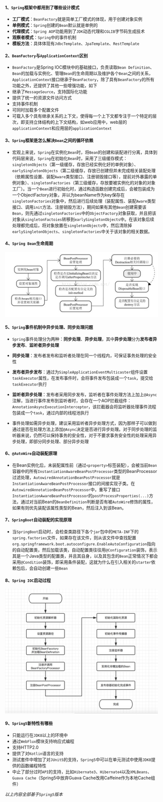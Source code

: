 #### 1、`Spring`框架中都用到了哪些设计模式
+ **工厂模式**：`BeanFactory`就是简单工厂模式的体现，用于创建对象实例
+ **单例模式**：`Spring`创建的`Bean`默认就是单例的
+ **代理模式**：`Spring AOP`功能用到了`JDK`动态代理和`CGLIB`字节码生成技术
+ **观察者模式**：`Spring`中的事件机制
+ **模板方法**：具体体现有`JdbcTemplate`、`JpaTemplate`、`RestTemplate`

#### 2、`BeanFactory`与`ApplicationContext`区别
+ `BeanFactory`是Spring IOC模块中的基础接口，负责读取`Bean Definition`、`Bean`的加载与实例化、管理`Bean`的生命周期以及维护各个`Bean`之间的关系，`ApplicationContext`接口继承于`BeanFactory`，除了具有`BeanFactory`的所有功能之外，还提供了其他一些增强功能，如下
+ 继承了`MessageSource`，支持国际化功能
+ 提供了统一的资源文件访问方式
+ 支持事件机制
+ 可同时加载多个配置文件
+ 可载入多个具有继承关系的上下文，使得每一个上下文都专注于一个特定的层次，即支持立体结构的上下文结构，如web应用中，web层的`applicationContext`和应用层的`applicationContext`

#### 3、`Spring`框架是怎么解决`Bean`之间的循环依赖
+ 宏观上来说，`Spring`在实例化`Bean`时，将`Bean`的创建和装配进行分离，具体到代码层来说，`Spring`在初始化`Bean`时，采用了三级缓存模式：`singletonObjects`（第一级缓存，存放已经实例化好的单例对象）、`earlySingletonObjects`（第二级缓存，存放已创建但并未完成相关装配处理（依赖属性设置、装配`Aware`类型接口、注册销毁接口等），提前对外暴露的单例对象）、`singletonFactories`（第三级缓存，存放要被实例化的对象的对象工厂）。当一个`Bean`进行初始化时，通过构造函数创建完成后，会被包装成为一个ObjectFactory对象，并以为beanName作为key保存在`singletonFactories`对象中，然后进行后续处理（装配属性、装配`Aware`类型接口、调用`init`方法、注册销毁方法），期间如果有其他`Bean`创建需要该`Bean`，则先通过`singletonFactories`中的`ObjectFactory`对象获取，并且把该对象从`singletonFactoies`转移到`earlySingletonObjects`中。在该对象后续处理都完成后，将对象放置在`singletonObjects`中，然后清除掉`earlySingletonObjects`、`singletonFactories`中关于该对象的相关数据。

#### 4、`Spring Bean`生命周期
![SpringBean生命周期](SpringBean生命周期.jpeg)

#### 5、`Spring`事件机制中异步处理、同步处理问题
+ `Spring`事件处理分为两种：**同步处理**、**异步处理**，其中**异步处理**分为**发布者异步发布**、**监听者异步处理**

+ **同步处理**：发布者发布和监听者处理在同一个线程内，可保证事务处理的安全性

+ **发布者异步发布**：通过为`SimpleApplicationEventMulticaster`组件设置`taskExecutor`属性，在发布事件时，会将事件发布包装成一个`task`，提交给`taskExecutor`执行

+ **监听者异步处理**：发布者采用同步发布，监听者在事件处理方法上加上`@Async`注解，当进行事件发布到监听者时，会存在一个AOP拦截组件：`AnnotationAsyncExecutionInterceptor`，该拦截器会将监听器处理事件流程包装成一个`task`，通过内部的线程池执行

+ 事件处理如需异步处理，建议采用监听者异步处理方式，因为那样子可以做到通过是否在处理方法上添加`@Async`决定是否进行异步处理。对于同步处理的监听器来说，仍然可以保持事务的安全性，对于不要求事务安全性的处理采用异步处理，即部分同步处理、部分异步处理

#### 6、`@AutoWire`自动装配原理
+ 在Bean实例化后，未装配属性前（通过`<property>`标签装配），会被当前`Bean`容器中的所有`InstantiationAwareBeanPostProcessor`类型的BeanProcessor过滤处理，`AutowiredAnnotationBeanPostProcessor`就是`InstantiationAwareBeanPostProcessor`接口的间接实现子类。在`AutowiredAnnotationBeanPostProcessor`中，重写了接口`InstantiationAwareBeanPostProcessor`的`postProcessProperties(...)`方法，通过对当前Bean的`BeanDefinition`判断是否有被`AutoWire`修饰的属性，如果有则优先装配该属性类型的Bean，然后注入到该Bean。

#### 7、`SpringBoot`自动装配的实现原理
+ 当`SpringBoot`启动时，会检查类路径下各个`jar`包中的`META-INF`下的`spring.factories`文件，如果存在该文件，则从该文件中查找配置`org.springframework.boot.autoconfigure.EnableAutoConfiguration`指向的自动配置类，然后加载该类，自动配置类往往用`@Configuration`装饰，表示其是一个Java类型的配置类，并且其自身，以及其包含的`Bean`正常情况下都会采用`@Condition`装饰，即采用条件装配，这就为什么在引入相关的`starter`依赖包后，会自动创建一些`Bean`

#### 8、`Spring IOC`启动过程

![Spring IOC启动过程](SpringIOC启动过程.jpg)

#### 9、`Spring5`新特性有哪些
+ 只能运行在`JDK8`以上的环境中
+ 通过`WebFlux`模块支持响应式编程
+ 支持HTTP2.0
+ 提供了对`Kotlin`语言的支持
+ 测试套件中增加了对`JUnit5`的支持，`Spring5`中可以在单元测试中使用`JDK8`提供的函数编程特性
+ 中止了部分过时`API`的支持，比如`Hibernate3`、`Hibernate4`以及`XMLBeans`、`Guava Cache`（Spring5中放弃Guava Cache改用Caffeine作为本地Cache组件）

*以上内容全部基于`Spring5`版本*
